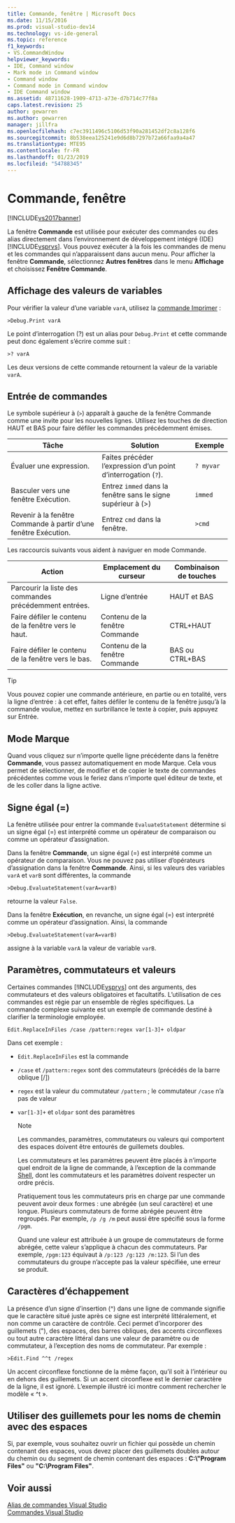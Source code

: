 ```yaml
---
title: Commande, fenêtre | Microsoft Docs
ms.date: 11/15/2016
ms.prod: visual-studio-dev14
ms.technology: vs-ide-general
ms.topic: reference
f1_keywords:
- VS.CommandWindow
helpviewer_keywords:
- IDE, Command window
- Mark mode in Command window
- Command window
- Command mode in Command window
- IDE Command window
ms.assetid: 48711628-1909-4713-a73e-d7b714c77f8a
caps.latest.revision: 25
author: gewarren
ms.author: gewarren
manager: jillfra
ms.openlocfilehash: c7ec3911496c5106d53f90a281452df2c8a128f6
ms.sourcegitcommit: 8b538eea125241e9d6d8b7297b72a66faa9a4a47
ms.translationtype: MTE95
ms.contentlocale: fr-FR
ms.lasthandoff: 01/23/2019
ms.locfileid: "54788345"
---
```

# <a name="command-window"></a>Commande, fenêtre
[!INCLUDE[vs2017banner](../../includes/vs2017banner.md)]

  
La fenêtre **Commande** est utilisée pour exécuter des commandes ou des alias directement dans l’environnement de développement intégré (IDE) [!INCLUDE[vsprvs](../../includes/vsprvs-md.md)]. Vous pouvez exécuter à la fois les commandes de menu et les commandes qui n’apparaissent dans aucun menu. Pour afficher la fenêtre **Commande**, sélectionnez **Autres fenêtres** dans le menu **Affichage** et choisissez **Fenêtre Commande**.  
  
## <a name="displaying-the-values-of-variables"></a>Affichage des valeurs de variables  
 Pour vérifier la valeur d’une variable `varA`, utilisez la [commande Imprimer](../../ide/reference/print-command.md) :  
  
```  
>Debug.Print varA  
```  
  
 Le point d’interrogation (?) est un alias pour `Debug.Print` et cette commande peut donc également s’écrire comme suit :  
  
```  
>? varA  
```  
  
 Les deux versions de cette commande retournent la valeur de la variable `varA`.  
  
## <a name="entering-commands"></a>Entrée de commandes  
 Le symbole supérieur à (`>`) apparaît à gauche de la fenêtre Commande comme une invite pour les nouvelles lignes. Utilisez les touches de direction HAUT et BAS pour faire défiler les commandes précédemment émises.  
  
|Tâche|Solution|Exemple|  
|----------|--------------|-------------|  
|Évaluer une expression.|Faites précéder l’expression d’un point d’interrogation (`?`).|`? myvar`|  
|Basculer vers une fenêtre Exécution.|Entrez `immed` dans la fenêtre sans le signe supérieur à (>)|`immed`|  
|Revenir à la fenêtre Commande à partir d’une fenêtre Exécution.|Entrez `cmd` dans la fenêtre.|`>cmd`|  
  
 Les raccourcis suivants vous aident à naviguer en mode Commande.  
  
|Action|Emplacement du curseur|Combinaison de touches|  
|------------|---------------------|----------------|  
|Parcourir la liste des commandes précédemment entrées.|Ligne d’entrée|HAUT et BAS|  
|Faire défiler le contenu de la fenêtre vers le haut.|Contenu de la fenêtre Commande|CTRL+HAUT|  
|Faire défiler le contenu de la fenêtre vers le bas.|Contenu de la fenêtre Commande|BAS ou CTRL+BAS|  
  
> [!TIP]
>  Vous pouvez copier une commande antérieure, en partie ou en totalité, vers la ligne d’entrée : à cet effet, faites défiler le contenu de la fenêtre jusqu’à la commande voulue, mettez en surbrillance le texte à copier, puis appuyez sur Entrée.  
  
## <a name="mark-mode"></a>Mode Marque  
 Quand vous cliquez sur n’importe quelle ligne précédente dans la fenêtre **Commande**, vous passez automatiquement en mode Marque. Cela vous permet de sélectionner, de modifier et de copier le texte de commandes précédentes comme vous le feriez dans n’importe quel éditeur de texte, et de les coller dans la ligne active.  
  
## <a name="the-equals--sign"></a>Signe égal (=)  
 La fenêtre utilisée pour entrer la commande `EvaluateStatement` détermine si un signe égal (=) est interprété comme un opérateur de comparaison ou comme un opérateur d’assignation.  
  
 Dans la fenêtre **Commande**, un signe égal (=) est interprété comme un opérateur de comparaison. Vous ne pouvez pas utiliser d’opérateurs d’assignation dans la fenêtre **Commande**. Ainsi, si les valeurs des variables `varA` et `varB` sont différentes, la commande  
  
```  
>Debug.EvaluateStatement(varA=varB)  
```  
  
 retourne la valeur `False`.  
  
 Dans la fenêtre **Exécution**, en revanche, un signe égal (=) est interprété comme un opérateur d’assignation. Ainsi, la commande  
  
```  
>Debug.EvaluateStatement(varA=varB)  
```  
  
 assigne à la variable `varA` la valeur de variable `varB`.  
  
## <a name="parameters-switches-and-values"></a>Paramètres, commutateurs et valeurs  
 Certaines commandes [!INCLUDE[vsprvs](../../includes/vsprvs-md.md)] ont des arguments, des commutateurs et des valeurs obligatoires et facultatifs. L’utilisation de ces commandes est régie par un ensemble de règles spécifiques. La commande complexe suivante est un exemple de commande destiné à clarifier la terminologie employée.  
  
```  
Edit.ReplaceInFiles /case /pattern:regex var[1-3]+ oldpar   
```  
  
 Dans cet exemple :  
  
- `Edit.ReplaceInFiles` est la commande  
  
- `/case` et `/pattern:regex` sont des commutateurs (précédés de la barre oblique [/])  
  
- `regex` est la valeur du commutateur `/pattern` ; le commutateur `/case` n’a pas de valeur  
  
- `var[1-3]+` et `oldpar` sont des paramètres  
  
  > [!NOTE]
  >  Les commandes, paramètres, commutateurs ou valeurs qui comportent des espaces doivent être entourés de guillemets doubles.  
  
  Les commutateurs et les paramètres peuvent être placés à n’importe quel endroit de la ligne de commande, à l’exception de la commande [Shell](../../ide/reference/shell-command.md), dont les commutateurs et les paramètres doivent respecter un ordre précis.  
  
  Pratiquement tous les commutateurs pris en charge par une commande peuvent avoir deux formes : une abrégée (un seul caractère) et une longue. Plusieurs commutateurs de forme abrégée peuvent être regroupés. Par exemple, `/p /g /m` peut aussi être spécifié sous la forme `/pgm`.  
  
  Quand une valeur est attribuée à un groupe de commutateurs de forme abrégée, cette valeur s’applique à chacun des commutateurs. Par exemple, `/pgm:123` équivaut à `/p:123 /g:123 /m:123`. Si l’un des commutateurs du groupe n’accepte pas la valeur spécifiée, une erreur se produit.  
  
## <a name="escape-characters"></a>Caractères d’échappement  
 La présence d’un signe d’insertion (^) dans une ligne de commande signifie que le caractère situé juste après ce signe est interprété littéralement, et non comme un caractère de contrôle. Ceci permet d’incorporer des guillemets ("), des espaces, des barres obliques, des accents circonflexes ou tout autre caractère littéral dans une valeur de paramètre ou de commutateur, à l’exception des noms de commutateur. Par exemple :  
  
```  
>Edit.Find ^^t /regex  
```  
  
 Un accent circonflexe fonctionne de la même façon, qu’il soit à l’intérieur ou en dehors des guillemets. Si un accent circonflexe est le dernier caractère de la ligne, il est ignoré. L’exemple illustré ici montre comment rechercher le modèle « ^t ».  
  
## <a name="use-quotes-for-path-names-with-spaces"></a>Utiliser des guillemets pour les noms de chemin avec des espaces  
 Si, par exemple, vous souhaitez ouvrir un fichier qui possède un chemin contenant des espaces, vous devez placer des guillemets doubles autour du chemin ou du segment de chemin contenant des espaces : **C:\\"Program Files"** ou **"C:\Program Files"**.  
  
## <a name="see-also"></a>Voir aussi  
 [Alias de commandes Visual Studio](../../ide/reference/visual-studio-command-aliases.md)   
 [Commandes Visual Studio](../../ide/reference/visual-studio-commands.md)
